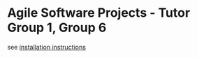 # Agile Software Projects - Tutor Group 1, Group 6

see [installation instructions]('https://github.com/grade-leaderboard/uol-agile-group-project/blob/main/source/README.md')
